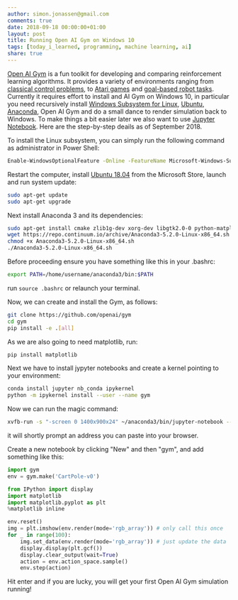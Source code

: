 ```yaml
---
author: simon.jonassen@gmail.com
comments: true
date: 2018-09-18 00:00:00+01:00
layout: post
title: Running Open AI Gym on Windows 10
tags: [today_i_learned, programming, machine learning, ai]
share: true
---
```



[Open AI Gym](https://gym.openai.com/) is a fun toolkit for developing and comparing reinforcement learning algorithms. It provides a variety of environments ranging from [classical control problems](https://gym.openai.com/envs/#classic_control), to [Atari games](https://gym.openai.com/envs/#atari) and [goal-based robot tasks](https://gym.openai.com/envs/#robotics). Currently it requires effort to install and AI Gym on Windows 10, in particular you need recursively install [Windows Subsystem for Linux](https://docs.microsoft.com/en-us/windows/wsl/install-win10), [Ubuntu](https://www.ubuntu.com), [Anaconda](https://www.anaconda.com), Open AI Gym and do a small dance to render simulation back to Windows. To make things a bit easier later we also want to use [Jupyter Notebook](http://jupyter.org/). Here are the step-by-step deails as of September 2018.

To install the Linux subsystem, you can simply run the following command as administrator in Power Shell:

```bash
Enable-WindowsOptionalFeature -Online -FeatureName Microsoft-Windows-Subsystem-Linux
```

Restart the computer, install [Ubuntu 18.04](https://www.microsoft.com/en-us/p/ubuntu-1804-lts/9n9tngvndl3q) from the Microsoft Store, launch and run system update:

```bash
sudo apt-get update
sudo apt-get upgrade
```

Next install Anaconda 3 and its dependencies:

```bash
sudo apt-get install cmake zlib1g-dev xorg-dev libgtk2.0-0 python-matplotlib swig python-opengl xvfb
wget https://repo.continuum.io/archive/Anaconda3-5.2.0-Linux-x86_64.sh
chmod +x Anaconda3-5.2.0-Linux-x86_64.sh
./Anaconda3-5.2.0-Linux-x86_64.sh
```

Before proceeding ensure you have something like this in your .bashrc:

```bash
export PATH=/home/username/anaconda3/bin:$PATH
```

run `source .bashrc` or relaunch your terminal.

Now, we can create and install the Gym, as follows:

```bash
git clone https://github.com/openai/gym
cd gym
pip install -e .[all]
```

As we are also going to need matplotlib, run:
```bash
pip install matplotlib
```

Next we have to install jypyter notebooks and create a kernel pointing to your environment:

```bash
conda install jupyter nb_conda ipykernel
python -m ipykernel install --user --name gym
```

Now we can run the magic command:

```bash
xvfb-run -s "-screen 0 1400x900x24" ~/anaconda3/bin/jupyter-notebook --allow-root --no-browser
```

it will shortly prompt an address you can paste into your browser. 

Create a new notebook by clicking "New" and then "gym", and add something like this:

```python
import gym
env = gym.make('CartPole-v0')

from IPython import display
import matplotlib
import matplotlib.pyplot as plt
%matplotlib inline

env.reset()
img = plt.imshow(env.render(mode='rgb_array')) # only call this once
for _ in range(100):
    img.set_data(env.render(mode='rgb_array')) # just update the data
    display.display(plt.gcf())
    display.clear_output(wait=True)
    action = env.action_space.sample()
    env.step(action)
```

Hit enter and if you are lucky, you will get your first Open AI Gym simulation running!
